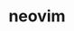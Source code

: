 ---
title: "neovim"
layout: cache
categories: [package, develop]
meta: {"compilers": ["gcc@10.5.0", "gcc@13.3.0"], "num_specs": 6, "num_specs_by_stack": {"developer-tools-aarch64-linux-gnu": 3, "developer-tools-x86_64_v3-linux-gnu": 3, "root": 6}, "oss": ["centos7", "rhel8"], "platforms": ["linux"], "stacks": ["developer-tools-aarch64-linux-gnu", "developer-tools-x86_64_v3-linux-gnu", "root"], "targets": ["aarch64", "x86_64_v3"], "versions": ["0.10.2"]}
spec_details: [{"compiler": "gcc@10.5.0", "hash": "ex4xnjmleoq72xz7qo7qovtmrq6b5rc7", "os": "centos7", "platform": "linux", "size": "-", "stacks": ["developer-tools-x86_64_v3-linux-gnu", "root"], "target": "x86_64_v3", "variants": ["build_system=cmake", "build_type=Release", "generator=make", "~ipo", "~no_luajit"], "versions": ["0.10.2"]}, {"compiler": "gcc@10.5.0", "hash": "hqv3nhraug6b74wmjji2i6bwq5joq435", "os": "centos7", "platform": "linux", "size": "-", "stacks": ["developer-tools-x86_64_v3-linux-gnu", "root"], "target": "x86_64_v3", "variants": ["build_system=cmake", "build_type=Release", "generator=make", "~ipo", "~no_luajit"], "versions": ["0.10.2"]}, {"compiler": "gcc@13.3.0", "hash": "ifypairwc2wulx4elel3kf2564ibhoc3", "os": "rhel8", "platform": "linux", "size": "-", "stacks": ["developer-tools-aarch64-linux-gnu", "root"], "target": "aarch64", "variants": ["build_system=cmake", "build_type=Release", "generator=make", "~ipo", "~no_luajit"], "versions": ["0.10.2"]}, {"compiler": "gcc@13.3.0", "hash": "jpwom6dxc7q3cgu3infqqzks3wdm7tts", "os": "rhel8", "platform": "linux", "size": "-", "stacks": ["developer-tools-aarch64-linux-gnu", "root"], "target": "aarch64", "variants": ["build_system=cmake", "build_type=Release", "generator=make", "~ipo", "~no_luajit"], "versions": ["0.10.2"]}, {"compiler": "gcc@13.3.0", "hash": "yl2i22lgjtpnsmejokf52k3vhg2i3jba", "os": "rhel8", "platform": "linux", "size": "-", "stacks": ["developer-tools-aarch64-linux-gnu", "root"], "target": "aarch64", "variants": ["build_system=cmake", "build_type=Release", "generator=make", "~ipo", "~no_luajit"], "versions": ["0.10.2"]}, {"compiler": "gcc@10.5.0", "hash": "zn3aj6ymp3hxty2vseowmn6dtb5embia", "os": "centos7", "platform": "linux", "size": "-", "stacks": ["developer-tools-x86_64_v3-linux-gnu", "root"], "target": "x86_64_v3", "variants": ["build_system=cmake", "build_type=Release", "generator=make", "~ipo", "~no_luajit"], "versions": ["0.10.2"]}]
---